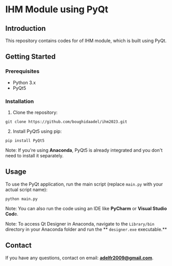 # IHM Module using PyQt

## Introduction

This repository contains codes for of IHM module, which is built using PyQt.

## Getting Started

### Prerequisites

- Python 3.x
- PyQt5

### Installation

1. Clone the repository:

```git clone https://github.com/boughidaadel/ihm2023.git```

2. Install PyQt5 using pip:

```pip install PyQt5```

Note: If you're using **Anaconda**, PyQt5 is already integrated and you don't need to install it separately.

## Usage

To use the PyQt application, run the main script (replace `main.py` with your actual script name):

```python main.py```

Note: You can also run the code using an IDE like **PyCharm** or **Visual Studio Cod**e.

Note: To access Qt Designer in Anaconda, navigate to the `Library/bin` directory in your Anaconda folder and run the ** `designer.exe` executable.**



## Contact

If you have any questions, contact on email: **adelfr2009@gmail.com**.



